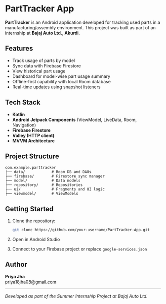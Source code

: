 # PartTracker App

**PartTracker** is an Android application developed for tracking used parts in a manufacturing/assembly environment. This project was built as part of an internship at **Bajaj Auto Ltd., Akurdi**.

##  Features

-  Track usage of parts by model  
-  Sync data with Firebase Firestore  
-  View historical part usage  
-  Dashboard for model-wise part usage summary  
-  Offline-first capability with local Room database  
-  Real-time updates using snapshot listeners  

##  Tech Stack

- **Kotlin**
- **Android Jetpack Components** (ViewModel, LiveData, Room, Navigation)
- **Firebase Firestore**
- **Volley (HTTP client)**
- **MVVM Architecture**


##  Project Structure

```
com.example.parttracker
├── data/            # Room DB and DAOs
├── firebase/        # Firestore sync manager
├── model/           # Data models
├── repository/      # Repositories
├── ui/              # Fragments and UI logic
├── viewmodel/       # ViewModels
```

##  Getting Started

1. Clone the repository:
   ```bash
   git clone https://github.com/your-username/PartTracker-App.git
   ```

2. Open in Android Studio

3. Connect to your Firebase project or replace `google-services.json`

##  Author

**Priya Jha**  
 priya18jha08@gmail.com  


---

_Developed as part of the Summer Internship Project at Bajaj Auto Ltd._
